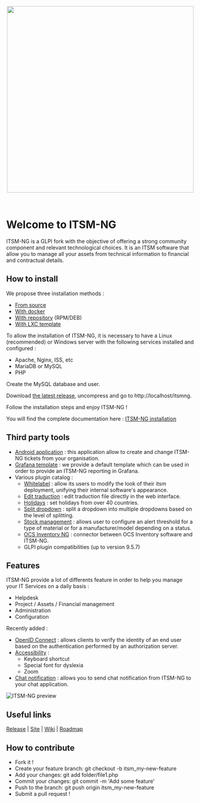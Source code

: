 
<div align="center">
<img src="https://www.itsm-ng.org/pics/itsmng-logo.png" style="width: 500px; margin-bottom: 30px;"/>
</div>

# Welcome to ITSM-NG

ITSM-NG is a GLPI fork with the objective of offering a strong community component and relevant technological choices. It is an ITSM software that allow you to manage all your assets from technical information to financial and contractual details.

## How to install

We propose three installation methods :

* [From source](https://wiki.itsm-ng.org/install/)
* [With docker](https://wiki.itsm-ng.org/docker-install/)
* [With repository](https://wiki.itsm-ng.org/repo-install/) (RPM/DEB)
* [With LXC template](https://wiki.itsm-ng.org/lxc-install/)

To allow the installation of ITSM-NG, it is necessary to have a Linux (recommended) or Windows server with the following services installed and configured :

* Apache, Nginx, ISS, etc 
* MariaDB or MySQL
* PHP

Create the MySQL database and user.

Download [the latest release](https://github.com/itsmng/itsm-ng/releases), uncompress and go to http://localhost/itsmng.

Follow the installation steps and enjoy ITSM-NG !

You will find the complete documentation here : [ITSM-NG installation](https://wiki.itsm-ng.org/install/)

## Third party tools

* [Android application](https://github.com/itsmng/tech-android-app/releases) : this application allow to create and change ITSM-NG tickets from your organisation.
* [Grafana template](https://github.com/itsmng/grafana-template) : we provide a default template which can be used in order to provide an ITSM-NG reporting in Grafana.
* Various plugin catalog :
    * [Whitelabel](https://github.com/itsmng/whitelabel/releases) : allow its users to modify the look of their itsm deployment, unifying their internal software's appearance.
    * [Edit traduction](https://github.com/itsmng/edittraduction/releases) : edit traduction file directly in the web interface.
    * [Holidays](https://github.com/itsmng/holidays/releases) : set holidays from over 40 countries.
    * [Split dropdown](https://github.com/itsmng/splitdropdown/releases) : split a dropdown into multiple dropdowns based on the level of splitting.
    * [Stock management](https://github.com/itsmng/stockmanagement/releases) : allows user to configure an alert threshold for a type of material or for a manufacturer/model depending on a status.
    * [OCS Inventory NG](https://github.com/itsmng/ocsinventoryng/releases) : connector between OCS Inventory software and ITSM-NG.
    * GLPI plugin compatibilities (up to version 9.5.7)

## Features

ITSM-NG provide a lot of differents feature in order to help you manage your IT Services on a daily basis :

* Helpdesk
* Project / Assets / Financial management
* Administration
* Configuration

Recently added :

* [OpenID Connect](https://wiki.itsm-ng.org/features/oidc/) : allows clients to verify the identity of an end user based on the authentication performed by an authorization server.
* [Accessibility](https://wiki.itsm-ng.org/features/accessibility/) : 
    * Keyboard shortcut
    * Special font for dyslexia
    * Zoom
* [Chat notification](https://wiki.itsm-ng.org/features/chat-notification/) : allows you to send chat notification from ITSM-NG to your chat application.

![ITSM-NG preview](https://www.itsm-ng.org/pics/itsmng-preview.png)

## Useful links

[Release](https://github.com/itsmng/itsm-ng/releases) | [Site](https://www.itsm-ng.com/) | [Wiki](https://wiki.itsm-ng.org/) | [Roadmap](https://github.com/orgs/itsmng/projects/1)

## How to contribute

* Fork it !
* Create your feature branch: git checkout -b itsm_my-new-feature
* Add your changes: git add folder/file1.php
* Commit your changes: git commit -m 'Add some feature'
* Push to the branch: git push origin itsm_my-new-feature
* Submit a pull request !
